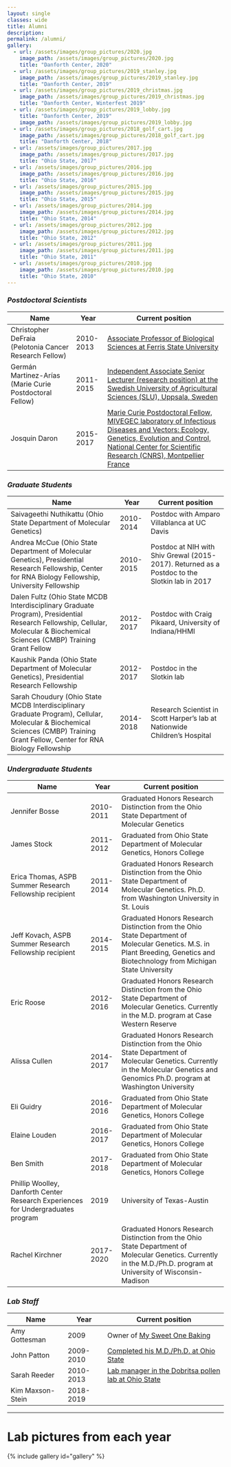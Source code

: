 ```yaml
---
layout: single
classes: wide
title: Alumni
description:
permalink: /alumni/
gallery:
  - url: /assets/images/group_pictures/2020.jpg
    image_path: /assets/images/group_pictures/2020.jpg
    title: "Danforth Center, 2020"
  - url: /assets/images/group_pictures/2019_stanley.jpg
    image_path: /assets/images/group_pictures/2019_stanley.jpg
    title: "Danforth Center, 2019"
  - url: /assets/images/group_pictures/2019_christmas.jpg
    image_path: /assets/images/group_pictures/2019_christmas.jpg
    title: "Danforth Center, Winterfest 2019"
  - url: /assets/images/group_pictures/2019_lobby.jpg
    title: "Danforth Center, 2019"
    image_path: /assets/images/group_pictures/2019_lobby.jpg  
  - url: /assets/images/group_pictures/2018_golf_cart.jpg
    image_path: /assets/images/group_pictures/2018_golf_cart.jpg
    title: "Danforth Center, 2018"
  - url: /assets/images/group_pictures/2017.jpg
    image_path: /assets/images/group_pictures/2017.jpg
    title: "Ohio State, 2017"
  - url: /assets/images/group_pictures/2016.jpg
    image_path: /assets/images/group_pictures/2016.jpg
    title: "Ohio State, 2016"
  - url: /assets/images/group_pictures/2015.jpg
    image_path: /assets/images/group_pictures/2015.jpg
    title: "Ohio State, 2015"
  - url: /assets/images/group_pictures/2014.jpg
    image_path: /assets/images/group_pictures/2014.jpg
    title: "Ohio State, 2014"
  - url: /assets/images/group_pictures/2012.jpg
    image_path: /assets/images/group_pictures/2012.jpg
    title: "Ohio State, 2012"
  - url: /assets/images/group_pictures/2011.jpg
    image_path: /assets/images/group_pictures/2011.jpg
    title: "Ohio State, 2011"
  - url: /assets/images/group_pictures/2010.jpg
    image_path: /assets/images/group_pictures/2010.jpg
    title: "Ohio State, 2010"
---
```

### *Postdoctoral Scientists*

| Name                                                   | Year               | Current position                                                 |
| ------------------------------------------------------ | ------------------ | ---------------------------------------------------------------- |
| Christopher DeFraia (Pelotonia Cancer Research Fellow) | 2010-2013| [Associate Professor of Biological Sciences at Ferris State University](https://www.ferris.edu/arts-sciences/profiles/biological-sciences/christopher-defraia.html) |
Germán Martinez-Arías (Marie Curie Postdoctoral Fellow) |2011-2015|[Independent Associate Senior Lecturer (research position) at the Swedish University of Agricultural Sciences (SLU), Uppsala, Sweden](https://germanmartinezgroup.wordpress.com)|
Josquin Daron| 2015-2017|[Marie Curie Postdoctoral Fellow, MIVEGEC laboratory of Infectious Diseases and Vectors: Ecology, Genetics, Evolution and Control, National Center for Scientific Research (CNRS), Montpellier France](https://www.mivegec.ird.fr/en/component/content/article?id=1192&Itemid=&selected=451%20)|

### *Graduate Students*

| Name                                                    | Year              | Current position                                                 |
| ------------------------------------------------------- | ----------------- | ---------------------------------------------------------------- |
|Saivageethi Nuthikattu (Ohio State Department of Molecular Genetics)|2010-2014| Postdoc with Amparo Villablanca at UC Davis|
|Andrea McCue (Ohio State Department of Molecular Genetics), Presidential Research Fellowship, Center for RNA Biology Fellowship, University Fellowship|2010-2015| Postdoc at NIH with Shiv Grewal (2015-2017). Returned as a Postdoc to the Slotkin lab in 2017|
|Dalen Fultz (Ohio State MCDB Interdisciplinary Graduate Program), Presidential Research Fellowship, Cellular, Molecular & Biochemical Sciences (CMBP) Training Grant Fellow | 2012-2017| Postdoc with Craig Pikaard, University of Indiana/HHMI|
|Kaushik Panda (Ohio State Department of Molecular Genetics), Presidential Research Fellowship|2012-2017|Postdoc in the Slotkin lab|
|Sarah Choudury (Ohio State MCDB Interdisciplinary Graduate Program), Cellular, Molecular & Biochemical Sciences (CMBP) Training Grant Fellow, Center for RNA Biology Fellowship|2014-2018| Research Scientist in Scott Harper’s lab at Nationwide Children’s Hospital|

### *Undergraduate Students*

| Name                                         | Year              | Current position                                                 |
| -------------------------------------------- | ----------------- | ---------------------------------------------------------------- |
|Jennifer Bosse                                | 2010-2011| Graduated Honors Research Distinction from the Ohio State Department of Molecular Genetics|
|James Stock| 2011-2012|Graduated from Ohio State Department of Molecular Genetics, Honors College|
|Erica Thomas, ASPB Summer Research Fellowship recipient |2011-2014|Graduated Honors Research Distinction from the Ohio State Department of Molecular Genetics. Ph.D. from Washington University in St. Louis|
|Jeff Kovach, ASPB Summer Research Fellowship recipient| 2014-2015|Graduated Honors Research Distinction from the Ohio State Department of Molecular Genetics. M.S. in Plant Breeding, Genetics and Biotechnology from Michigan State University|
|Eric Roose|2012-2016| Graduated Honors Research Distinction from the Ohio State Department of Molecular Genetics. Currently in the M.D. program at Case Western Reserve|
|Alissa Cullen| 2014-2017|Graduated Honors Research Distinction from the Ohio State Department of Molecular Genetics. Currently in the Molecular Genetics and Genomics Ph.D. program at Washington University|
|Eli Guidry|2016-2016| Graduated from Ohio State Department of Molecular Genetics, Honors College|
|Elaine Louden| 2016-2017| Graduated from Ohio State Department of Molecular Genetics, Honors College|
|Ben Smith|2017-2018| Graduated from Ohio State Department of Molecular Genetics, Honors College|
|Phillip Woolley, Danforth Center Research Experiences for Undergraduates program| 2019| University of Texas-Austin|
|Rachel Kirchner| 2017-2020| Graduated Honors Research Distinction from the Ohio State Department of Molecular Genetics. Currently in the M.D./Ph.D. program at University of Wisconsin-Madison|

### *Lab Staff*

| Name                                         | Year              | Current position                                                 |
| -------------------------------------------- | ----------------- | ---------------------------------------------------------------- |
|Amy Gottesman|2009| Owner of [My Sweet One Baking](https://www.facebook.com/mysweetonebaking/)|
|John Patton|2009-2010| [Completed his M.D./Ph.D. at Ohio State](https://vet.osu.edu/cvm/graduate-student-named-presidential-fellow)|
|Sarah Reeder|2010-2013| [Lab manager in the Dobritsa pollen lab at Ohio State](https://molgen.osu.edu/people/dobritsa.1)|
|Kim Maxson-Stein|2018-2019||

---

# Lab pictures from each year
{% include gallery id="gallery" %}
